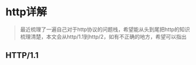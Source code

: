 # http详解

> 最近梳理了一遍自己对于http协议的问题栈，希望能从头到尾把http的知识梳理清楚，本文会从http/1.1到http/2，如有不正确的地方，希望可以指出

## HTTP/1.1
